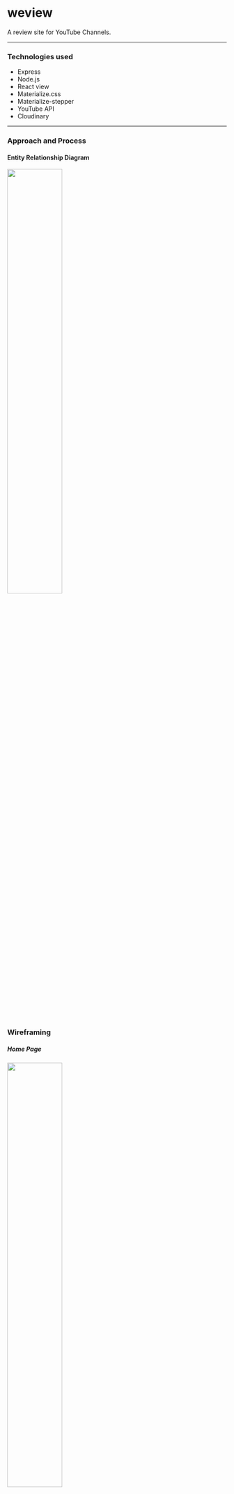 # weview
A review site for YouTube Channels.

---
### Technologies used

-   Express
-   Node.js
-   React view
-   Materialize.css
-   Materialize-stepper
-   YouTube API
-   Cloudinary

---

### Approach and Process

#### Entity Relationship Diagram
<img src="https://i.imgur.com/sSGjuUA.jpg " width="50%">

### Wireframing

##### Home Page
<img src="https://i.imgur.com/D1xi7Ul.jpg " width="50%">

##### Categories Page
<img src="https://i.imgur.com/VffzvGA.jpg " width="50%">

##### Channel Page
<img src="https://i.imgur.com/CUGcx29.jpg " width="50%">

##### Add Review Modal
<img src="https://i.imgur.com/EEGNImW.jpg " width="50%">

---

### Future features to add in

- [ ] Update Username
- [ ] Users can add in other channel recommendations for a specific channels
- [ ] Ability to upvote other users' reviews
- [ ] Users can follow other users
  
---
  
  
###Check out the website here:  
https://yt-weview.herokuapp.com/
